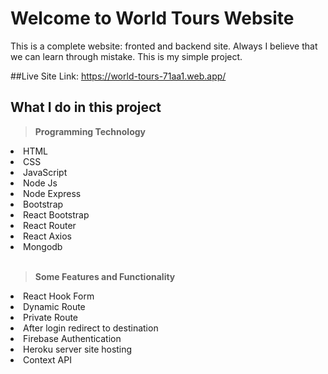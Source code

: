 # Welcome to World Tours Website

<p>This is a complete website: fronted and backend site. Always I believe that we can learn through mistake. This is my simple project.</p>

##Live Site Link: https://world-tours-71aa1.web.app/

## What I do in this project
<b><blockquote> Programming Technology</blockquote></b>
<li>HTML</li>
<li>CSS</li>
<li>JavaScript</li>
<li>Node Js</li>
<li>Node Express</li>
<li>Bootstrap</li>
<li>React Bootstrap</li>
<li>React Router</li>
<li>React Axios</li>
<li>Mongodb</li>
<br/>
<b><blockquote> Some Features and Functionality</blockquote></b>
<li>React Hook Form</li>
<li>Dynamic Route</li>
<li>Private Route</li>
<li>After login redirect to destination</li>
<li>Firebase Authentication</li>
<li>Heroku server site hosting</li>
<li>Context API</li>

